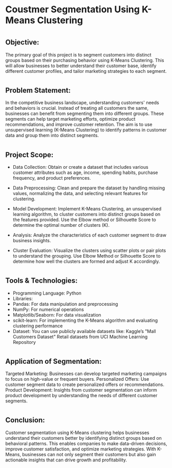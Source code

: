 # Coustmer Segmentation Using K-Means Clustering
#
## Objective:

The primary goal of this project is to segment customers into distinct groups based on their purchasing behavior using K-Means Clustering. This will allow businesses to better understand their customer base, identify different customer profiles, and tailor marketing strategies to each segment.
#
## Problem Statement:

In the competitive business landscape, understanding customers' needs and behaviors is crucial. Instead of treating all customers the same, businesses can benefit from segmenting them into different groups. These segments can help target marketing efforts, optimize product recommendations, and improve customer retention. The aim is to use unsupervised learning (K-Means Clustering) to identify patterns in customer data and group them into distinct segments.
#
## Project Scope:

* Data Collection: Obtain or create a dataset that includes various customer attributes such as age, income, spending habits, purchase frequency, and product preferences.

* Data Preprocessing: Clean and prepare the dataset by handling missing values, normalizing the data, and selecting relevant features for clustering.

* Model Development:
 Implement K-Means Clustering, an unsupervised learning algorithm, to cluster customers into distinct groups based on the features provided.
 Use the Elbow method or Silhouette Score to determine the optimal number of clusters (K).

* Analysis: Analyze the characteristics of each customer segment to draw business insights.

* Cluster Evaluation:
 Visualize the clusters using scatter plots or pair plots to understand the grouping.
 Use Elbow Method or Silhouette Score to determine how well the clusters are formed and adjust K accordingly.
#
## Tools & Technologies:

* Programming Language: Python 
* Libraries:
* Pandas: For data manipulation and preprocessing
* NumPy: For numerical operations
* Matplotlib/Seaborn: For data visualization
* scikit-learn: For implementing the K-Means algorithm and evaluating clustering performance
* Dataset: You can use publicly available datasets like:
 Kaggle’s "Mall Customers Dataset"
 Retail datasets from UCI Machine Learning Repository
#
## Application of Segmentation:

Targeted Marketing: Businesses can develop targeted marketing campaigns to focus on high-value or frequent buyers.
Personalized Offers: Use customer segment data to create personalized offers or recommendations.
Product Development: Insights from customer segmentation can inform product development by understanding the needs of different customer segments.
#
## Conclusion: 

Customer segmentation using K-Means clustering helps businesses understand their customers better by identifying distinct groups based on behavioral patterns. This enables companies to make data-driven decisions, improve customer satisfaction, and optimize marketing strategies. With K-Means, businesses can not only segment their customers but also gain actionable insights that can drive growth and profitability.








